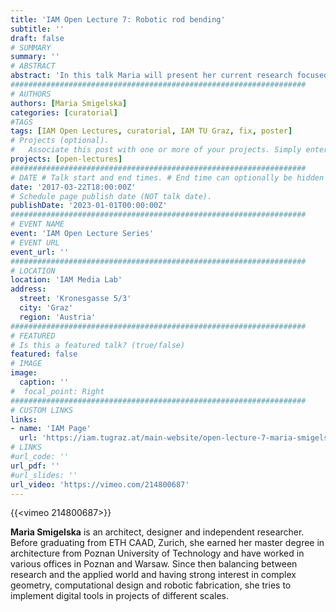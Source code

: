 ```yaml
---
title: 'IAM Open Lecture 7: Robotic rod bending'
subtitle: ''
draft: false
# SUMMARY
summary: ''
# ABSTRACT 
abstract: 'In this talk Maria will present her current research focused on development of robotic rod bending processes applied to product design and architecture. Her work aims to integrate machine learning algorithms in the production process in order to create simplified but versatile robotic automation for the prototypical building industry. Machine learning has the potential to augment human expertise and material knowledge within fabrication processes and as such it allows the architects to retrieve the influence on production of complex objects, reserved so far only for encapsulated industrial processes. Combined with commonly used digital design tools and simplified mechanics attached to robotic arm as well as allowing for information flow between each, it merges back design and making.'
##################################################################
# AUTHORS 
authors: [Maria Smigelska]
categories: [curatorial]
#TAGS
tags: [IAM Open Lectures, curatorial, IAM TU Graz, fix, poster]
# Projects (optional).
#   Associate this post with one or more of your projects. Simply enter your project's folder or file name without extension. Otherwise, set `projects = []`.
projects: [open-lectures]
##################################################################
# DATE # Talk start and end times. # End time can optionally be hidden by prefixing the line with `#`.
date: '2017-03-22T18:00:00Z'
# Schedule page publish date (NOT talk date).
publishDate: '2023-01-01T00:00:00Z'
##################################################################
# EVENT NAME 
event: 'IAM Open Lecture Series'
# EVENT URL 
event_url: ''
##################################################################
# LOCATION 
location: 'IAM Media Lab'
address:
  street: 'Kronesgasse 5/3'
  city: 'Graz'
  region: 'Austria'
##################################################################
# FEATURED
# Is this a featured talk? (true/false)
featured: false
# IMAGE 
image:
  caption: ''
#  focal_point: Right
##################################################################
# CUSTOM LINKS 
links:
- name: 'IAM Page'
  url: 'https://iam.tugraz.at/main-website/open-lecture-7-maria-smigelska-robotic-rod-bending/'
# LINKS 
#url_code: ''
url_pdf: ''
#url_slides: ''
url_video: 'https://vimeo.com/214800687'
---
```


{{<vimeo 214800687>}}

**Maria Smigelska** is an architect, designer and independent researcher. Before graduating from ETH CAAD, Zurich, she earned her master degree in architecture from Poznan University of Technology and have worked in various offices in Poznan and Warsaw. Since then balancing between research and the applied world and having strong interest in complex geometry, computational design and robotic fabrication, she tries to implement digital tools in projects of different scales.

<!--

IAM Open Lecture #7  
Maria Smigelska „Bendilicious – Robotic rod bending“  
18:30 Wednesday 22 March 2017  
IAM Media Lab, Kronesgasse 5/3

Event poster https://iam.tugraz.at/wp-content/uploads/2017/03/OL7-Smigelska.pdf
Original post: https://iam.tugraz.at/2017/03/open-lecture-7-maria-smigelska-robotic-rod-bending/
-->